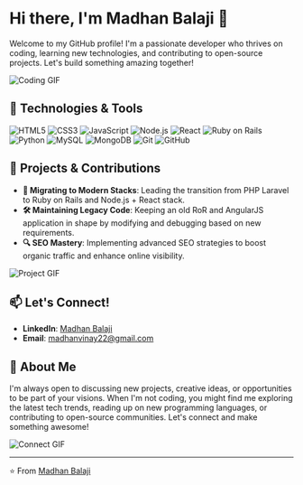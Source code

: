 # Hi there, I'm Madhan Balaji 👋

Welcome to my GitHub profile! I'm a passionate developer who thrives on coding, learning new technologies, and contributing to open-source projects. Let's build something amazing together!

![Coding GIF](https://media.giphy.com/media/13HgwGsXF0aiGY/giphy.gif)

## 🔧 Technologies & Tools

![HTML5](https://img.shields.io/badge/-HTML5-E34F26?style=flat-square&logo=html5&logoColor=white)
![CSS3](https://img.shields.io/badge/-CSS3-1572B6?style=flat-square&logo=css3)
![JavaScript](https://img.shields.io/badge/-JavaScript-F7DF1E?style=flat-square&logo=javascript&logoColor=black)
![Node.js](https://img.shields.io/badge/-Node.js-339933?style=flat-square&logo=Node.js&logoColor=white)
![React](https://img.shields.io/badge/-React-61DAFB?style=flat-square&logo=react&logoColor=black)
![Ruby on Rails](https://img.shields.io/badge/-Ruby%20on%20Rails-CC0000?style=flat-square&logo=ruby-on-rails&logoColor=white)
![Python](https://img.shields.io/badge/-Python-3776AB?style=flat-square&logo=python&logoColor=white)
![MySQL](https://img.shields.io/badge/-MySQL-4479A1?style=flat-square&logo=mysql&logoColor=white)
![MongoDB](https://img.shields.io/badge/-MongoDB-47A248?style=flat-square&logo=mongodb&logoColor=white)
![Git](https://img.shields.io/badge/-Git-F05032?style=flat-square&logo=git&logoColor=white)
![GitHub](https://img.shields.io/badge/-GitHub-181717?style=flat-square&logo=github)

## 🌟 Projects & Contributions

- **🚀 Migrating to Modern Stacks**: Leading the transition from PHP Laravel to Ruby on Rails and Node.js + React stack.
- **🛠️ Maintaining Legacy Code**: Keeping an old RoR and AngularJS application in shape by modifying and debugging based on new requirements.
- **🔍 SEO Mastery**: Implementing advanced SEO strategies to boost organic traffic and enhance online visibility.

![Project GIF](https://media.giphy.com/media/L8K62iTDkzGX6/giphy.gif)

## 📫 Let's Connect!
- **LinkedIn**: [Madhan Balaji](https://www.linkedin.com/in/madhan-code/)
- **Email**: [madhanvinay22@gmail.com](mailto:madhanvinay22@gmail.com)

## 💬 About Me
I'm always open to discussing new projects, creative ideas, or opportunities to be part of your visions. When I'm not coding, you might find me exploring the latest tech trends, reading up on new programming languages, or contributing to open-source communities. Let's connect and make something awesome!

![Connect GIF](https://media.giphy.com/media/jqNPzdTTxQfOgOqpO4/source.gif)

---

⭐️ From [Madhan Balaji](https://github.com/madhancode)
